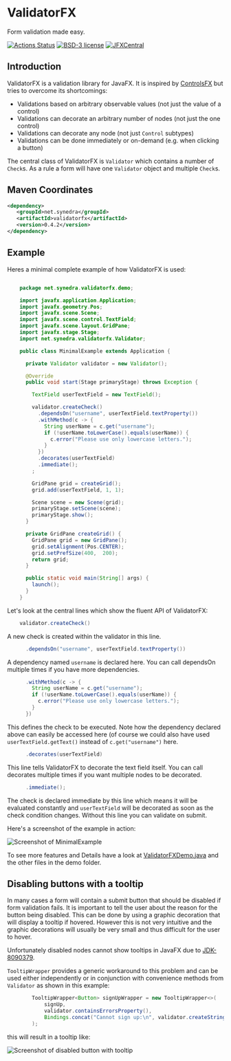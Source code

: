 # ValidatorFX

Form validation made easy.

[![Actions Status](https://github.com/effad/ValidatorFX/workflows/Test/badge.svg)](https://github.com/effad/ValidatorFX/actions)
[![BSD-3 license](https://img.shields.io/badge/license-BSD--3-%230778B9.svg)](https://opensource.org/licenses/BSD-3-Clause)
[![JFXCentral](https://img.shields.io/badge/Find_me_on-JFXCentral-blue?logo=googlechrome&logoColor=white)](https://www.jfx-central.com/libraries/validatorfx)


## Introduction
ValidatorFX is a validation library for JavaFX. It is inspired by [ControlsFX](https://github.com/controlsfx/controlsfx) but tries to overcome its shortcomings:
* Validations based on arbitrary observable values (not just the value of a control)
* Validations can decorate an arbitrary number of nodes (not just the one control)
* Validations can decorate any node (not just `Control` subtypes)
* Validations can be done immediately or on-demand (e.g. when clicking a button)

The central class of ValidatorFX is `Validator` which contains a number of `Check`s. As a rule a form will have one `Validator` object and multiple `Check`s.

## Maven Coordinates
```xml
<dependency>
   <groupId>net.synedra</groupId>
   <artifactId>validatorfx</artifactId>
   <version>0.4.2</version>
</dependency>
```

## Example

Heres a minimal complete example of how ValidatorFX is used:

```java

    package net.synedra.validatorfx.demo;

    import javafx.application.Application;
    import javafx.geometry.Pos;
    import javafx.scene.Scene;
    import javafx.scene.control.TextField;
    import javafx.scene.layout.GridPane;
    import javafx.stage.Stage;
    import net.synedra.validatorfx.Validator;

    public class MinimalExample extends Application {

      private Validator validator = new Validator();

      @Override
      public void start(Stage primaryStage) throws Exception {

        TextField userTextField = new TextField();

        validator.createCheck()
          .dependsOn("username", userTextField.textProperty())
          .withMethod(c -> {
            String userName = c.get("username");
            if (!userName.toLowerCase().equals(userName)) {
              c.error("Please use only lowercase letters.");
            }
          })
          .decorates(userTextField)
          .immediate();
        ;

        GridPane grid = createGrid();
        grid.add(userTextField, 1, 1);

        Scene scene = new Scene(grid);		
        primaryStage.setScene(scene);		
        primaryStage.show();		
      }

      private GridPane createGrid() {
        GridPane grid = new GridPane();
        grid.setAlignment(Pos.CENTER);
        grid.setPrefSize(400,  200);
        return grid;
      }

      public static void main(String[] args) {
        launch();
      }
    }
```

Let's look at the central lines which show the fluent API of ValidatorFX:

```java
    validator.createCheck()
```

A new check is created within the validator in this line.    
    
```java    
      .dependsOn("username", userTextField.textProperty())
```

A dependency named `username` is declared here. You can call dependsOn multiple times if you have more dependencies.

```java
      .withMethod(c -> {
        String userName = c.get("username");
        if (!userName.toLowerCase().equals(userName)) {
          c.error("Please use only lowercase letters.");
        }
      })
```

This defines the check to be executed. Note how the dependency declared above can easily be accessed here (of course we could also have used `userTextField.getText()` instead of `c.get("username")` here. 

```java
      .decorates(userTextField)
```

This line tells ValidatorFX to decorate the text field itself. You can call decorates multiple times if you want multiple nodes to be decorated.      

```java
      .immediate();
```

The check is declared immediate by this line which means it will be evaluated constantly and `userTextField` will be decorated as soon as the check condition changes. Without this line you can validate on submit.

Here's a screenshot of the example in action:

![Screenshot of MinimalExample](images/MinimalDemo.png)

To see more features and Details have a look at [ValidatorFXDemo.java](src/test/java/net/synedra/validatorfx/demo/ValidatorFXDemo.java) and the other files in the demo folder.

## Disabling buttons with a tooltip

In many cases a form will contain a submit button that should be disabled if form validation fails. It is important to tell the user about the reason for the button being disabled. This can be done by using a graphic decoration that will display a tooltip if hovered. However this is not very intuitive and the graphic decorations will usually be very small and thus difficult for the user to hover.

Unfortunately disabled nodes cannot show tooltips in JavaFX due to [JDK-8090379](https://bugs.openjdk.java.net/browse/JDK-8090379).

`TooltipWrapper` provides a generic workaround to this problem and can be used either independently or in conjunction with convenience methods from `Validator` as shown in this example:

```java
		TooltipWrapper<Button> signUpWrapper = new TooltipWrapper<>(
			signUp, 
			validator.containsErrorsProperty(), 
			Bindings.concat("Cannot sign up:\n", validator.createStringBinding())
		);
```

this will result in a tooltip like:

![Screenshot of disabled button with tooltip](images/DisabledButtonTooltip.png)



